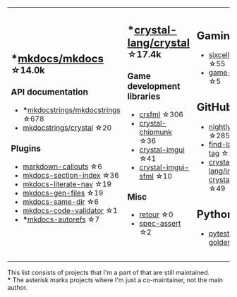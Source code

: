 <table><tr><td>

## **\***[mkdocs/mkdocs](https://github.com/mkdocs/mkdocs) <sup>☆14.0k</sup>

### API documentation

* **\***[mkdocstrings/mkdocstrings](https://github.com/mkdocstrings/mkdocstrings) ☆678
* [mkdocstrings/crystal](https://github.com/mkdocstrings/crystal) ☆20

### Plugins

* [markdown-callouts](https://github.com/oprypin/markdown-callouts) ☆6
* [mkdocs-section-index](https://github.com/oprypin/mkdocs-section-index) ☆36
* [mkdocs-literate-nav](https://github.com/oprypin/mkdocs-literate-nav) ☆19
* [mkdocs-gen-files](https://github.com/oprypin/mkdocs-gen-files) ☆19
* [mkdocs-same-dir](https://github.com/oprypin/mkdocs-same-dir) ☆6
* [mkdocs-code-validator](https://github.com/oprypin/mkdocs-code-validator) ☆1
* **\***[mkdocs-autorefs](https://github.com/mkdocstrings/autorefs) ☆7

</td><td>

## **\***[crystal-lang/crystal](https://github.com/crystal-lang/crystal) <sup>☆17.4k</sup>

### Game development libraries

* [crsfml](https://github.com/oprypin/crsfml) ☆306
* [crystal-chipmunk](https://github.com/oprypin/crystal-chipmunk) ☆36
* [crystal-imgui](https://github.com/oprypin/crystal-imgui) ☆41
* [crystal-imgui-sfml](https://github.com/oprypin/crystal-imgui-sfml) ☆10

### Misc

* [retour](https://github.com/oprypin/retour) ☆0
* [spec-assert](https://github.com/oprypin/spec-assert) ☆2
  
&nbsp;

</td><td>

## Gaming

* [sixcells](https://github.com/oprypin/sixcells) ☆55
* [game-bots](https://github.com/oprypin/game-bots) ☆5

## GitHub

* [nightly.link](https://github.com/oprypin/nightly.link) ☆285
* [find-latest-tag](https://github.com/oprypin/find-latest-tag) ☆15
* [crystal-lang/install-crystal](https://github.com/crystal-lang/install-crystal) ☆49

## Python

* [pytest-golden](https://github.com/oprypin/pytest-golden) ☆4

</tr></table>

This list consists of projects that I'm a part of that are still maintained.  
**\*** The asterisk marks projects where I'm just a co-maintainer, not the main author.
